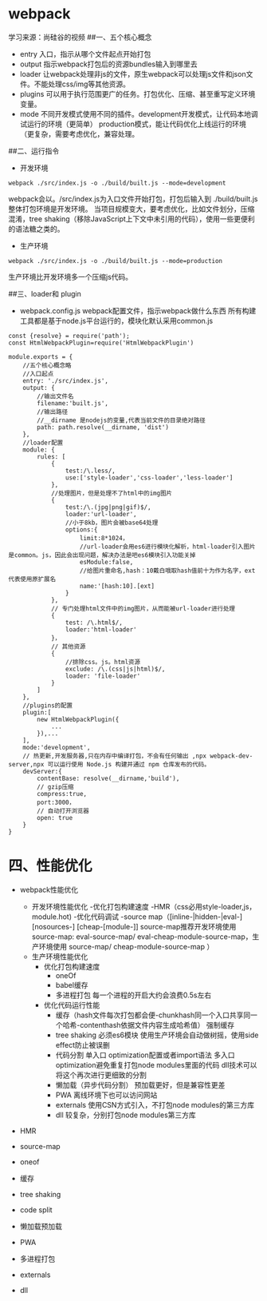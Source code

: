 # webpack
学习来源：尚硅谷的视频
##一、五个核心概念
- entry 入口，指示从哪个文件起点开始打包
- output 指示webpack打包后的资源bundles输入到哪里去
- loader 让webpack处理非js的文件，原生webpack可以处理js文件和json文件。不能处理css/img等其他资源。
- plugins 可以用于执行范围更广的任务。打包优化、压缩、甚至重写定义环境变量。
- mode 不同开发模式使用不同的插件。development开发模式，让代码本地调试运行的环境（更简单） production模式，能让代码优化上线运行的环境（更复杂，需要考虑优化，兼容处理。

##二、运行指令
- 开发环境
```
webpack ./src/index.js -o ./build/built.js --mode=development
```
webpack会以。/src/index.js为入口文件开始打包，打包后输入到 ./build/built.js 整体打包环境是开发环境。
当项目规模变大，要考虑优化，比如文件划分，压缩混淆，tree shaking（移除JavaScript上下文中未引用的代码），使用一些更便利的语法糖之类的。

- 生产环境
```
webpack ./src/index.js -o ./build/built.js --mode=production
```
生产环境比开发环境多一个压缩js代码。


##三、loader和 plugin
- webpack.config.js  webpack配置文件，指示webpack做什么东西
所有构建工具都是基于node.js平台运行的，模块化默认采用common.js
```
const {resolve} = require('path');
const HtmlWebpackPlugin=require('HtmlWebpackPlugin')

module.exports = {
    //五个核心概念略
    //入口起点
    entry: './src/index.js',
    output: {
        //输出文件名
        filename:'built.js',
        //输出路径
        //__dirname 是nodejs的变量,代表当前文件的目录绝对路径
        path: path.resolve(__dirname, 'dist')
    },
    //loader配置
    module: {
        rules: [
            {
                test:/\.less/,
                use:['style-loader','css-loader','less-loader']
            },
            //处理图片，但是处理不了html中的img图片
            {
                test:/\.(jpg|png|gif)$/,
                loader:'url-loader',
                //小于8kb，图片会被base64处理
                options:{
                    limit:8*1024，
                    //url-loader会用es6进行模块化解析，html-loader引入图片是common。js，因此会出现问题，解决办法是吧es6模块引入功能关掉
                    esModule:false,
                    //给图片重命名,hash：10戴白哦取hash值前十为作为名字，ext代表使用原扩展名
                    name:'[hash:10].[ext]
                }
            },
            // 专门处理html文件中的img图片，从而能被url-loader进行处理
            {
                test: /\.html$/,
                loader:'html-loader'
            }，
            // 其他资源
            {
                //排除css。js。html资源
                exclude: /\.(css|js|html)$/,
                loader: 'file-loader'
            }
        ]
    },
    //plugins的配置
    plugin:[
        new HtmlWebpackPlugin({
            ...
        }),...
    ],
    mode:'development',
    // 热更新,开发服务器,只在内存中编译打包，不会有任何输出 ,npx webpack-dev-server,npx 可以运行使用 Node.js 构建并通过 npm 仓库发布的代码。
    devServer:{
        contentBase: resolve(__dirname,'build'),
        // gzip压缩
        compress:true,
        port:3000，
        // 自动打开浏览器
        open: true
    }
}

```

# 四、性能优化
- webpack性能优化
  - 开发环境性能优化
    -优化打包构建速度
        -HMR（css必用style-loader,js，module.hot)
    -优化代码调试
        -source map（[inline-|hidden-|eval-] [nosources-] [cheap-[module-]] source-map推荐开发环境使用 source-map: eval-source-map/ eval-cheap-module-source-map，生产环境使用 source-map/ cheap-module-source-map ）
  - 生产环境性能优化
    - 优化打包构建速度
        - oneOf
        - babel缓存
        - 多进程打包 每一个进程的开启大约会浪费0.5s左右
    - 优化代码运行性能
        - 缓存（hash文件每次打包都会便-chunkhash同一个入口共享同一个哈希-contenthash依据文件内容生成哈希值） 强制缓存
        - tree shaking  必须es6模块 使用生产环境会自动做树摇，使用side effect防止被误删
        - 代码分割 单入口 optimization配置或者import语法 多入口 optimization避免重复打包node modules里面的代码 dll技术可以将这个再次进行更细致的分割
        - 懒加载（异步代码分割） 预加载更好，但是兼容性更差
        - PWA 离线环境下也可以访问网站
        - externals 使用CSN方式引入，不打包node modules的第三方库
        - dll 较复杂，分别打包node modules第三方库




- HMR
- source-map
- oneof
- 缓存
- tree shaking
- code split
- 懒加载预加载
- PWA
- 多进程打包
- externals
- dll